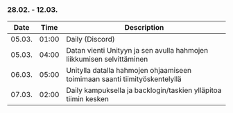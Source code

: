 ### 28.02. - 12.03.

| Date   | Time  | Description     |
| ------ | ----- | --------------- |
| 05.03. | 01:00 | Daily (Discord) |
| 05.03. | 04:00 | Datan vienti Unityyn ja sen avulla hahmojen liikkumisen selvittäminen |
| 06.03. | 05:00 | Unitylla datalla hahmojen ohjaamiseen toimimaan saanti tiimityöskentelyllä |
| 07.03. | 02:00 | Daily kampuksella ja backlogin/taskien ylläpitoa tiimin kesken |
